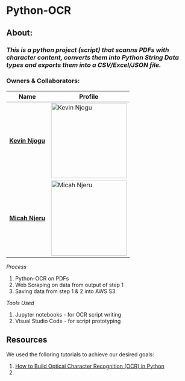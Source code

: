 # Python-OCR 

## About:
 
### *This is a python project (script) that scanns PDFs with character content, converts them into Python String Data types and exports them into a CSV/Excel/JSON file.*

### Owners & Collaborators: 
| Name | Profile |
| ------ | ------ |
| [**Kevin Njogu**](https://github.com/KevinNjogu) | <a href="https://github.com/KevinNjogu"><img src="https://avatars.githubusercontent.com/u/132701270?v=4" alt="Kevin Njogu" width="200" hreft="https://github.com/KevinNjogu"/></a> |
| [**Micah Njeru**](https://github.com/MicahNjeru/) | <a href="https://github.com/MicahNjeru"><img href="https://github.com/MicahNjeru" src="https://avatars.githubusercontent.com/u/97245548?v=4" alt="Micah Njeru" width="200"/></a> |

*Process*
1. Python-OCR on PDFs
2. Web Scraping on data from output of step 1
3. Saving data from step 1 & 2 into AWS S3.

*Tools Used*
1. Jupyter notebooks - for OCR script writing
2. Visual Studio Code - for script prototyping

## Resources
We used the folloring tutorials to achieve our desired goals:

1. [How to Build Optical Character Recognition (OCR) in Python](https://builtin.com/data-science/python-ocr)
2. 
